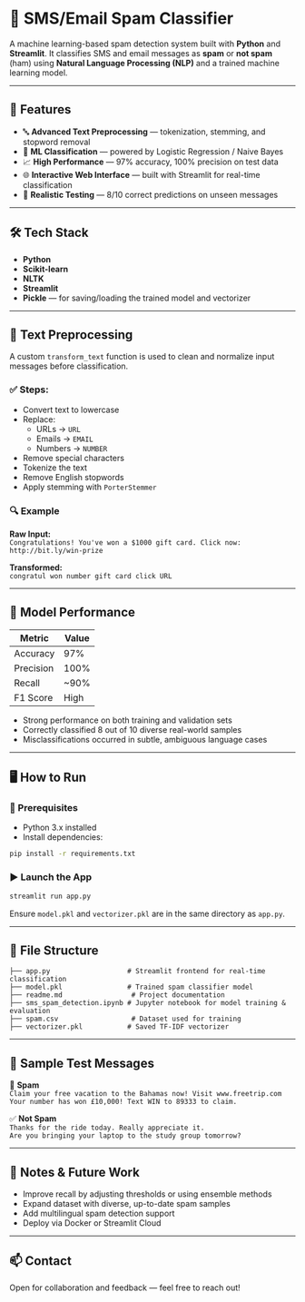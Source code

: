 # 📩 SMS/Email Spam Classifier

A machine learning-based spam detection system built with **Python** and **Streamlit**. It classifies SMS and email messages as **spam** or **not spam** (ham) using **Natural Language Processing (NLP)** and a trained machine learning model.

---

## 🚀 Features

- 🔤 **Advanced Text Preprocessing** — tokenization, stemming, and stopword removal  
- 🧠 **ML Classification** — powered by Logistic Regression / Naive Bayes  
- 📈 **High Performance** — 97% accuracy, 100% precision on test data  
- 🌐 **Interactive Web Interface** — built with Streamlit for real-time classification  
- 🧪 **Realistic Testing** — 8/10 correct predictions on unseen messages

---

## 🛠️ Tech Stack

- **Python**
- **Scikit-learn**
- **NLTK**
- **Streamlit**
- **Pickle** — for saving/loading the trained model and vectorizer

---

## 🧹 Text Preprocessing

A custom `transform_text` function is used to clean and normalize input messages before classification.

### ✅ Steps:
- Convert text to lowercase  
- Replace:
  - URLs → `URL`
  - Emails → `EMAIL`
  - Numbers → `NUMBER`
- Remove special characters  
- Tokenize the text  
- Remove English stopwords  
- Apply stemming with `PorterStemmer`  

### 🔍 Example

**Raw Input:**  
`Congratulations! You've won a $1000 gift card. Click now: http://bit.ly/win-prize`  

**Transformed:**  
`congratul won number gift card click URL`

---

## 🧪 Model Performance

| Metric    | Value     |
|-----------|-----------|
| Accuracy  | 97%       |
| Precision | 100%      |
| Recall    | ~90%      |
| F1 Score  | High      |

- Strong performance on both training and validation sets  
- Correctly classified 8 out of 10 diverse real-world samples  
- Misclassifications occurred in subtle, ambiguous language cases  

---

## 🖥️ How to Run

### 🔧 Prerequisites
- Python 3.x installed  
- Install dependencies:
```bash
pip install -r requirements.txt
```

### ▶️ Launch the App
```bash
streamlit run app.py
```
Ensure `model.pkl` and `vectorizer.pkl` are in the same directory as `app.py`.

---

## 📁 File Structure
```
├── app.py                   # Streamlit frontend for real-time classification
├── model.pkl                # Trained spam classifier model
├── readme.md                 # Project documentation
├── sms_spam_detection.ipynb # Jupyter notebook for model training & evaluation
├── spam.csv                  # Dataset used for training
├── vectorizer.pkl           # Saved TF-IDF vectorizer
```

---

## 💬 Sample Test Messages

🚫 **Spam**  
`Claim your free vacation to the Bahamas now! Visit www.freetrip.com`  
`Your number has won £10,000! Text WIN to 89333 to claim.`  

✅ **Not Spam**  
`Thanks for the ride today. Really appreciate it.`  
`Are you bringing your laptop to the study group tomorrow?`

---

## 📌 Notes & Future Work

- Improve recall by adjusting thresholds or using ensemble methods  
- Expand dataset with diverse, up-to-date spam samples  
- Add multilingual spam detection support  
- Deploy via Docker or Streamlit Cloud  

---

## 📫 Contact

Open for collaboration and feedback — feel free to reach out!
